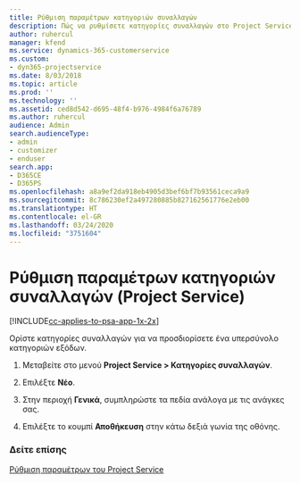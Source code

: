 ```yaml
---
title: Ρύθμιση παραμέτρων κατηγοριών συναλλαγών
description: Πώς να ρυθμίσετε κατηγορίες συναλλαγών στο Project Service
author: ruhercul
manager: kfend
ms.service: dynamics-365-customerservice
ms.custom:
- dyn365-projectservice
ms.date: 8/03/2018
ms.topic: article
ms.prod: ''
ms.technology: ''
ms.assetid: ced8d542-d695-48f4-b976-4984f6a76789
ms.author: ruhercul
audience: Admin
search.audienceType:
- admin
- customizer
- enduser
search.app:
- D365CE
- D365PS
ms.openlocfilehash: a8a9ef2da918eb4905d3bef6bf7b93561ceca9a9
ms.sourcegitcommit: 8c786230ef2a497280885b827162561776e2eb00
ms.translationtype: HT
ms.contentlocale: el-GR
ms.lasthandoff: 03/24/2020
ms.locfileid: "3751604"
---
```

# <a name="configure-transaction-categories-project-service"></a>Ρύθμιση παραμέτρων κατηγοριών συναλλαγών (Project Service)

[!INCLUDE[cc-applies-to-psa-app-1x-2x](../includes/cc-applies-to-psa-app-1x-2x.md)]

Ορίστε κατηγορίες συναλλαγών για να προσδιορίσετε ένα υπερσύνολο κατηγοριών εξόδων.  
  
1.  Μεταβείτε στο μενού **Project Service > Κατηγορίες συναλλαγών**.  
  
2.  Επιλέξτε **Νέο**.  
  
3.  Στην περιοχή **Γενικά**, συμπληρώστε τα πεδία ανάλογα με τις ανάγκες σας.  
  
4.  Επιλέξτε το κουμπί **Αποθήκευση** στην κάτω δεξιά γωνία της οθόνης.  
  
### <a name="see-also"></a>Δείτε επίσης  
 [Ρύθμιση παραμέτρων του Project Service](../project-service/configure.md)

